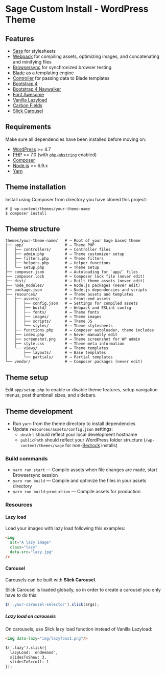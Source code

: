# Sage Custom Install - WordPress Theme

## Features

* [Sass](https://sass-lang.com/) for stylesheets
* [Webpack](https://webpack.github.io/) for compiling assets, optimizing images, and concatenating and minifying files
* [Browsersync](http://www.browsersync.io/) for synchronized browser testing
* [Blade](https://laravel.com/docs/5.5/blade) as a templating engine
* [Controller](https://github.com/soberwp/controller) for passing data to Blade templates
* [Bootstrap 4](https://getbootstrap.com/)
* [Bootstrap 4 Navwalker](https://gist.github.com/smutek/cd95c8bc4f1db70ee1eda2740bfbf6fd)
* [Font Awesome](https://fontawesome.com/v4.7.0/)
* [Vanilla Lazyload](https://github.com/verlok/vanilla-lazyload)
* [Carbon Fields](https://carbonfields.net/docs/)
* [Slick Carousel](https://kenwheeler.github.io/slick/)

## Requirements

Make sure all dependencies have been installed before moving on:

* [WordPress](https://wordpress.org/) >= 4.7
* [PHP](https://secure.php.net/manual/en/install.php) >= 7.0 (with [`php-mbstring`](https://secure.php.net/manual/en/book.mbstring.php) enabled)
* [Composer](https://getcomposer.org/download/)
* [Node.js](http://nodejs.org/) >= 6.9.x
* [Yarn](https://yarnpkg.com/en/docs/install)

## Theme installation

Install using Composer from directory you have cloned this project:

```shell
# @ wp-content/themes/your-theme-name
$ composer install
```

## Theme structure

```shell
themes/your-theme-name/   # → Root of your Sage based theme
├── app/                  # → Theme PHP
│   ├── controllers/      # → Controller files
│   ├── admin.php         # → Theme customizer setup
│   ├── filters.php       # → Theme filters
│   ├── helpers.php       # → Helper functions
│   └── setup.php         # → Theme setup
├── composer.json         # → Autoloading for `app/` files
├── composer.lock         # → Composer lock file (never edit)
├── dist/                 # → Built theme assets (never edit)
├── node_modules/         # → Node.js packages (never edit)
├── package.json          # → Node.js dependencies and scripts
├── resources/            # → Theme assets and templates
│   ├── assets/           # → Front-end assets
│   │   ├── config.json   # → Settings for compiled assets
│   │   ├── build/        # → Webpack and ESLint config
│   │   ├── fonts/        # → Theme fonts
│   │   ├── images/       # → Theme images
│   │   ├── scripts/      # → Theme JS
│   │   └── styles/       # → Theme stylesheets
│   ├── functions.php     # → Composer autoloader, theme includes
│   ├── index.php         # → Never manually edit
│   ├── screenshot.png    # → Theme screenshot for WP admin
│   ├── style.css         # → Theme meta information
│   └── views/            # → Theme templates
│       ├── layouts/      # → Base templates
│       └── partials/     # → Partial templates
└── vendor/               # → Composer packages (never edit)
```

## Theme setup

Edit `app/setup.php` to enable or disable theme features, setup navigation menus, post thumbnail sizes, and sidebars.

## Theme development

* Run `yarn` from the theme directory to install dependencies
* Update `resources/assets/config.json` settings:
  * `devUrl` should reflect your local development hostname
  * `publicPath` should reflect your WordPress folder structure (`/wp-content/themes/sage` for non-[Bedrock](https://roots.io/bedrock/) installs)

### Build commands

* `yarn run start` — Compile assets when file changes are made, start Browsersync session
* `yarn run build` — Compile and optimize the files in your assets directory
* `yarn run build:production` — Compile assets for production

### Resources

#### Lazy load
Load your images with lazy load following this examples:

```html
<img 
  alt="A lazy image" 
  class="lazy"
  data-src="lazy.jpg" 
/>
```

#### Carousel
Carousels can be built with **Slick Carousel**.

Slick Carousel is loaded globally, so in order to create a carousel you only have to do this:

```js
$('.your-carousel-selector').slick(args);
```

##### Lazy load on carousels
On carousels, use Slick lazy load function instead of Vanilla Lazyload:

```html
<img data-lazy="img/lazyfonz1.png"/>

$('.lazy').slick({
  lazyLoad: 'ondemand',
  slidesToShow: 3,
  slidesToScroll: 1
});
```